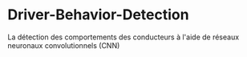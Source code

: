 # Driver-Behavior-Detection
 La détection des comportements des conducteurs à l'aide de réseaux neuronaux convolutionnels (CNN)
